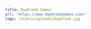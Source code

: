 ```yaml
---
title: Daybreak Games
url: 'https://www.daybreakgames.com/'
logo: /static/uploads/daybreak.jpg
---
```


